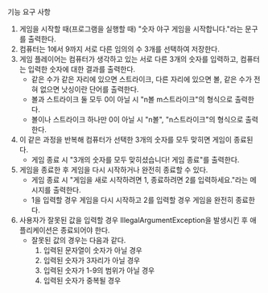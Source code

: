 기능 요구 사항

1. 게임을 시작할 때(프로그램을 실행할 때) "숫자 야구 게임을 시작합니다."라는 문구를 출력한다. 
2. 컴퓨터는 1에서 9까지 서로 다른 임의의 수 3개를 선택하여 저장한다.
3. 게임 플레이어는 컴퓨터가 생각하고 있는 서로 다른 3개의 숫자를 입력하고, 컴퓨터는 입력한 숫자에 대한 결과를 출력한다. 
   - 같은 수가 같은 자리에 있으면 스트라이크, 다른 자리에 있으면 볼, 같은 수가 전혀 없으면 낫싱이란 단어를 출력한다.
   - 볼과 스트라이크 둘 모두 0이 아닐 시 "n볼 m스트라이크"의 형식으로 출력한다.
   - 볼이나 스트라이크 하나만 0이 아닐 시 "n볼", "n스트라이크"의 형식으로 출력한다.
4. 이 같은 과정을 반복해 컴퓨터가 선택한 3개의 숫자를 모두 맞히면 게임이 종료된다.
   - 게임 종료 시 "3개의 숫자를 모두 맞히셨습니다! 게임 종료"를 출력한다.
5. 게임을 종료한 후 게임을 다시 시작하거나 완전히 종료할 수 있다.
   - 게임 종료 시 "게임을 새로 시작하려면 1, 종료하려면 2를 입력하세요."라는 메시지를 출력한다.
   - 1을 입력할 경우 게임을 다시 시작하고 2를 입력할 경우 게임을 완전히 종료한다.
6. 사용자가 잘못된 값을 입력할 경우 IllegalArgumentException을 발생시킨 후 애플리케이션은 종료되어야 한다.
   - 잘못된 값의 경우는 다음과 같다.
     1. 입력된 문자열이 숫자가 아닐 경우
     2. 입력된 숫자가 3자리가 아닐 경우
     3. 입력된 숫자가 1-9의 범위가 아닐 경우
     4. 입력된 숫자가 중복될 경우